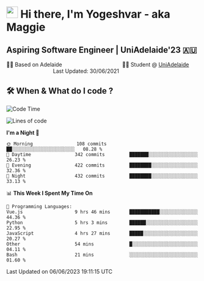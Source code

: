 <h1><img src="https://emojis.slackmojis.com/emojis/images/1531849430/4246/blob-sunglasses.gif?1531849430" width="30"/> Hi there, I'm Yogeshvar - aka Maggie</h1>

## Aspiring Software Engineer | UniAdelaide'23 🇦🇺  
🏂🏻  Based on Adelaide &nbsp;&nbsp;&nbsp;&nbsp;&nbsp;&nbsp;&nbsp;&nbsp;&nbsp;&nbsp;&nbsp;&nbsp;&nbsp;&nbsp;&nbsp;&nbsp;&nbsp;&nbsp;&nbsp;&nbsp;&nbsp;&nbsp;&nbsp;&nbsp;&nbsp;&nbsp;&nbsp;&nbsp;&nbsp;&nbsp;&nbsp;&nbsp;&nbsp;&nbsp;&nbsp;&nbsp;&nbsp;&nbsp;&nbsp;👨‍💻 Student @ [UniAdelaide](https://www.adelaide.edu.au)   &nbsp;&nbsp;&nbsp;&nbsp;&nbsp;&nbsp;&nbsp;&nbsp;&nbsp;&nbsp;&nbsp;&nbsp;&nbsp;&nbsp;&nbsp;&nbsp;&nbsp;&nbsp;&nbsp;&nbsp;&nbsp;&nbsp;&nbsp;&nbsp;&nbsp;&nbsp;&nbsp;&nbsp;&nbsp;&nbsp;&nbsp;Last Updated: 30/06/2021

## 🛠 When & What do I code ?  

<!--START_SECTION:waka-->
![Code Time](http://img.shields.io/badge/Code%20Time-2%2C237%20hrs%2042%20mins-blue)

![Lines of code](https://img.shields.io/badge/From%20Hello%20World%20I%27ve%20Written-4.3%20million%20lines%20of%20code-blue)

**I'm a Night 🦉** 

```text
🌞 Morning                108 commits         ██░░░░░░░░░░░░░░░░░░░░░░░   08.28 % 
🌆 Daytime                342 commits         ███████░░░░░░░░░░░░░░░░░░   26.23 % 
🌃 Evening                422 commits         ████████░░░░░░░░░░░░░░░░░   32.36 % 
🌙 Night                  432 commits         ████████░░░░░░░░░░░░░░░░░   33.13 % 
```


📊 **This Week I Spent My Time On** 

```text
💬 Programming Languages: 
Vue.js                   9 hrs 46 mins       ███████████░░░░░░░░░░░░░░   44.36 % 
Python                   5 hrs 3 mins        ██████░░░░░░░░░░░░░░░░░░░   22.95 % 
JavaScript               4 hrs 27 mins       █████░░░░░░░░░░░░░░░░░░░░   20.27 % 
Other                    54 mins             █░░░░░░░░░░░░░░░░░░░░░░░░   04.11 % 
Bash                     21 mins             ░░░░░░░░░░░░░░░░░░░░░░░░░   01.60 % 
```


 Last Updated on 06/06/2023 19:11:15 UTC
<!--END_SECTION:waka-->

